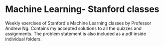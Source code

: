 Machine Learning- Stanford classes
==================================

Weekly exercises of Stanford's Machine Learning classes by Professor Andrew Ng.
Contains my accepted solutions to all the quizzes and assignments. 
The problem statement is also included as a pdf inside individual folders.
